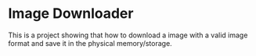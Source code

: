 # Image Downloader

This is a project showing that how to download a image with a valid image format and save it in the physical memory/storage.